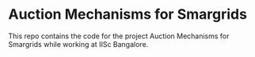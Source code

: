 # Auction Mechanisms for Smargrids

This repo contains the code for the project Auction Mechanisms for Smargrids while working at IISc Bangalore.
